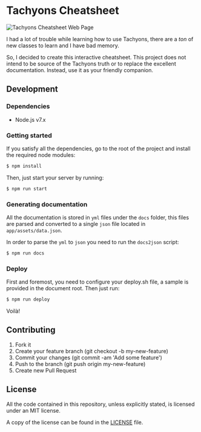 # Tachyons Cheatsheet

![Tachyons Cheatsheet Web Page](https://cloud.githubusercontent.com/assets/4419992/24728043/addffd84-1a2e-11e7-9489-4ab2afb1241f.png)

I had a lot of trouble while learning how to use Tachyons, there are a _ton_ of
new classes to learn and I have bad memory.

So, I decided to create this interactive cheatsheet. This project does not intend
to be source of the Tachyons truth or to replace the excellent documentation. Instead,
use it as your friendly companion.

## Development

### Dependencies

- Node.js v7.x

### Getting started

If you satisfy all the dependencies, go to the root of the project and install
the required node modules:

```bash
$ npm install
```

Then, just start your server by running:

```bash
$ npm run start
```

### Generating documentation

All the documentation is stored in `yml` files under the `docs` folder, this
files are parsed and converted to a single `json` file located in `app/assets/data.json`.

In order to parse the `yml` to `json` you need to run the `docs2json` script:

```bash
$ npm run docs
```

### Deploy

First and foremost, you need to configure your deploy.sh file,
a sample is provided in the document root. Then just run:

```bash
$ npm run deploy
```

Voilà!

## Contributing

1. Fork it
2. Create your feature branch (git checkout -b my-new-feature)
3. Commit your changes (git commit -am 'Add some feature')
4. Push to the branch (git push origin my-new-feature)
5. Create new Pull Request

## License

All the code contained in this repository, unless explicitly stated, is
licensed under an MIT license.

A copy of the license can be found in the [LICENSE](LICENSE) file.
